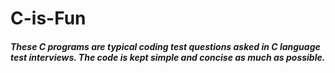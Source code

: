 # C-is-Fun

##### These C programs are typical coding test questions asked in C language test interviews. The code is kept simple and concise as much as possible.

